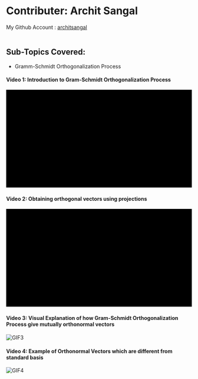 # Contributer: Archit Sangal
My Github Account : <a href="https://github.com/architsangal">architsangal</a>
<br/></br>

## Sub-Topics Covered:
+ Gramm-Schmidt Orthogonalization Process

#### Video 1: Introduction to Gram-Schmidt Orthogonalization Process
![GIF1](file7.gif)

#### Video 2: Obtaining orthogonal vectors using projections
![GIF2](file8.gif)

#### Video 3: Visual Explanation of how Gram-Schmidt Orthogonalization Process give mutually orthonormal vectors
![GIF3](file5.gif)

#### Video 4: Example of Orthonormal Vectors which are different from standard basis
![GIF4](file6.gif)